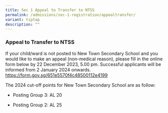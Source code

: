 ```yaml
---
title: Sec 1 Appeal to Transfer to NTSS
permalink: /admissions/sec-1-registration/appealtransfer/
variant: tiptap
description: ""
---
```

<h3><strong>Appeal to Transfer to NTSS</strong></h3><p>If your child/ward is not posted to New Town Secondary School and you would like to make an appeal (non-medical reason), please fill in the online form below by 22 December 2023, 5.00 pm. Successful applicants will be informed from 2 January 2024 onwards. <a href="https://form.gov.sg/651e5570f4c48500112e4199" rel="noopener noreferrer nofollow" target="_blank">https://form.gov.sg/651e5570f4c48500112e4199</a></p><p></p><p>The 2024 cut-off points for New Town Secondary School are as follow:</p><ul data-tight="true" class="tight"><li><p>Posting Group 3: AL 20</p></li><li><p>Posting Group 2: AL 25</p></li></ul><p></p>